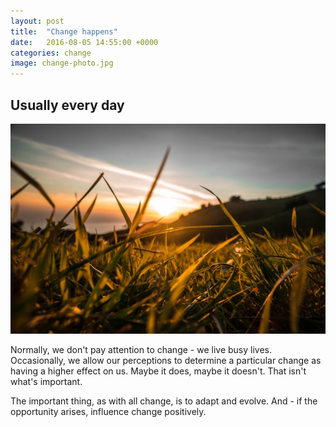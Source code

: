 ```yaml
---
layout: post
title:  "Change happens"
date:   2016-08-05 14:55:00 +0000
categories: change
image: change-photo.jpg
---
```


## Usually every day

![A new sunrise through green grass](/assets/2016/08/change-happens/change-photo.jpg)

Normally, we don't pay attention to change - we live busy lives. Occasionally, we allow our perceptions to determine a particular change as having a higher effect on us. Maybe it does, maybe it doesn't. That isn't what's important.

The important thing, as with all change, is to adapt and evolve. And - if the opportunity arises, influence change positively.
